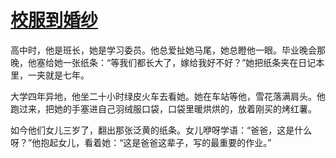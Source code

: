 # [校服到婚纱](https://liuxizz1.github.io/)

高中时，他是班长，她是学习委员。他总爱扯她马尾，她总瞪他一眼。毕业晚会那晚，他塞给她一张纸条：“等我们都长大了，嫁给我好不好？”她把纸条夹在日记本里，一夹就是七年。

大学四年异地，他坐二十小时绿皮火车去看她。她在车站等他，雪花落满肩头。他跑过来，把她的手塞进自己羽绒服口袋，口袋里暖烘烘的，放着刚买的烤红薯。

如今他们女儿三岁了，翻出那张泛黄的纸条。女儿咿呀学语：“爸爸，这是什么呀？”他抱起女儿，看着她：“这是爸爸这辈子，写的最重要的作业。”

